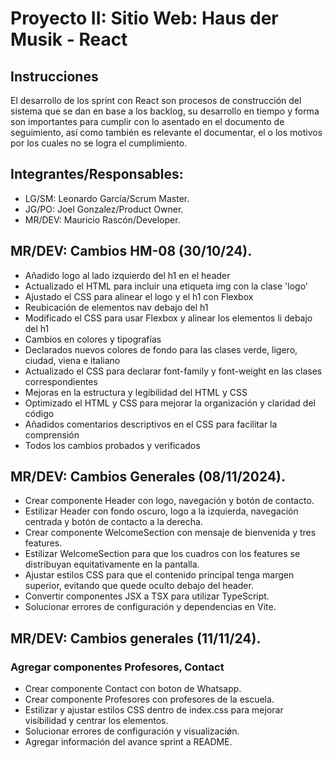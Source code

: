 # Proyecto II: Sitio Web: Haus der Musik - React

## Instrucciones
El desarrollo de los sprint con React son procesos de construcción del sistema que se dan en base a los backlog, su desarrollo en tiempo y forma son importantes para cumplir con lo asentado en el documento de seguimiento, así como también es relevante el documentar, el o los motivos por los cuales no se logra el cumplimiento.

## Integrantes/Responsables:
- LG/SM: Leonardo García/Scrum Master.
- JG/PO: Joel Gonzalez/Product Owner.  
- MR/DEV: Mauricio Rascón/Developer.

## MR/DEV: Cambios HM-08 (30/10/24).
- Añadido logo al lado izquierdo del h1 en el header
- Actualizado el HTML para incluir una etiqueta img con la clase 'logo'
- Ajustado el CSS para alinear el logo y el h1 con Flexbox
- Reubicación de elementos nav debajo del h1
- Modificado el CSS para usar Flexbox y alinear los elementos li debajo del h1
- Cambios en colores y tipografías
- Declarados nuevos colores de fondo para las clases verde, ligero, ciudad, viena e italiano
- Actualizado el CSS para declarar font-family y font-weight en las clases correspondientes
- Mejoras en la estructura y legibilidad del HTML y CSS
- Optimizado el HTML y CSS para mejorar la organización y claridad del código
- Añadidos comentarios descriptivos en el CSS para facilitar la comprensión
- Todos los cambios probados y verificados

## MR/DEV: Cambios Generales (08/11/2024).
- Crear componente Header con logo, navegación y botón de contacto. 
- Estilizar Header con fondo oscuro, logo a la izquierda, navegación centrada y botón de contacto a la derecha. 
- Crear componente WelcomeSection con mensaje de bienvenida y tres features. 
- Estilizar WelcomeSection para que los cuadros con los features se distribuyan equitativamente en la pantalla. 
- Ajustar estilos CSS para que el contenido principal tenga margen superior, evitando que quede oculto debajo del header. 
- Convertir componentes JSX a TSX para utilizar TypeScript. 
- Solucionar errores de configuración y dependencias en Vite.

## MR/DEV: Cambios generales (11/11/24).
### Agregar componentes Profesores, Contact 
- Crear componente Contact con boton de Whatsapp. 
- Crear componente Profesores con profesores de la escuela. 
- Estilizar y ajustar estilos CSS dentro de index.css para mejorar visibilidad y centrar los elementos. 
- Solucionar errores de configuración y visualizaciǿn. 
- Agregar información del avance sprint a README.